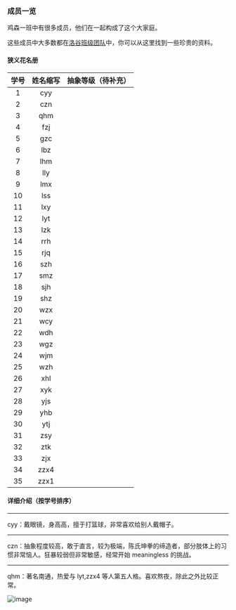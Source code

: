 ### 成员一览

鸡森一班中有很多成员，他们在一起构成了这个大家庭。

这些成员中大多数都在[洛谷班级团队](https://www.luogu.com.cn/team/73388)中，你可以从这里找到一些珍贵的资料。

#### 狭义花名册

| 学号 | 姓名缩写 | 抽象等级（待补充） |
| :-----------: | :-----------: | :-----------: |
| $1$ | cyy |  |
| $2$ | czn |  |
| $3$ | qhm |  |
| $4$ | fzj |  |
| $5$ | gzc |  |
| $6$ | lbz |  |
| $7$ | lhm |  |
| $8$ | lly |  |
| $9$ | lmx |  |
| $10$ | lss |  |
| $11$ | lxy |  |
| $12$ | lyt |  |
| $13$ | lzk |  |
| $14$ | rrh |  |
| $15$ | rjq |  |
| $16$ | szh |  |
| $17$ | smz |  |
| $18$ | sjh |  |
| $19$ | shz |  |
| $20$ | wzx |  |
| $21$ | wcy |  |
| $22$ | wdh |  |
| $23$ | wgz |  |
| $24$ | wjm |  |
| $25$ | wzh |  |
| $26$ | xhl |  |
| $27$ | xyk |  |
| $28$ | yjs |  |
| $29$ | yhb |  |
| $30$ | ytj |  |
| $31$ | zsy |  |
| $32$ | ztk |  |
| $33$ | zjx |  |
| $34$ | zzx4 |  |
| $35$ | zzx1 |  |

#### 详细介绍（按学号排序）

---

cyy：戴眼镜，身高高，擅于打篮球，非常喜欢给别人戴帽子。

---

czn：抽象程度较高，敢于直言，较为极端，陈氏坤拳的缔造者，部分肢体上的习惯非常恼人。狂暴较弱但非常敏感，经常开始 meaningless 的挑战。

---

qhm：著名南通，热爱与 lyt,zzx4 等人第五人格。喜欢熬夜，除此之外比较正常。

![image](https://github.com/user-attachments/assets/4450ed43-7a74-41e7-a32e-951571fc071c)

